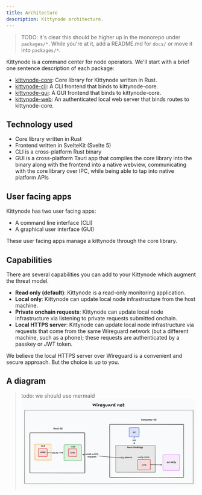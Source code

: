 ```yaml
---
title: Architecture
description: Kittynode architecture.
---
```


> TODO: it's clear this should be higher up in the monorepo under `packages/*`. While you're at it, add a README.md for `docs/` or move it into `packages/*`.

Kittynode is a command center for node operators. We'll start with a brief one sentence description of each package:

- [kittynode-core](https://github.com/kittynode/kittynode/tree/main/packages/core): Core library for Kittynode written in Rust.
- [kittynode-cli](https://github.com/kittynode/kittynode/tree/main/packages/cli): A CLI frontend that binds to kittynode-core.
- [kittynode-gui](https://github.com/kittynode/kittynode/tree/main/packages/gui): A GUI frontend that binds to kittynode-core.
- [kittynode-web](https://github.com/kittynode/kittynode/tree/main/packages/web): An authenticated local web server that binds routes to kittynode-core.

## Technology used

- Core library written in Rust
- Frontend written in SvelteKit (Svelte 5)
- CLI is a cross-platform Rust binary
- GUI is a cross-platform Tauri app that compiles the core library into the binary along with the frontend into a native webview, communicating with the core library over IPC, while being able to tap into native platform APIs

## User facing apps

Kittynode has two user facing apps:

- A command line interface (CLI)
- A graphical user interface (GUI)

These user facing apps manage a kittynode through the core library.

## Capabilities

There are several capabilities you can add to your Kittynode which augment the threat model.

- **Read only (default)**: Kittynode is a read-only monitoring application.
- **Local only**: Kittynode can update local node infrastructure from the host machine.
- **Private onchain requests**: Kittynode can update local node infrastructure via listening to private requests submitted onchain.
- **Local HTTPS server**: Kittynode can update local node infrastructure via requests that come from the same Wireguard network (but a different machine, such as a phone); these requests are authenticated by a passkey or JWT token.

We believe the local HTTPS server over Wireguard is a convenient and secure approach. But the choice is up to you.

## A diagram
> todo: we should use mermaid
![Kittynode architecture diagram](../../../assets/contribute/architecture/diagram.png)

